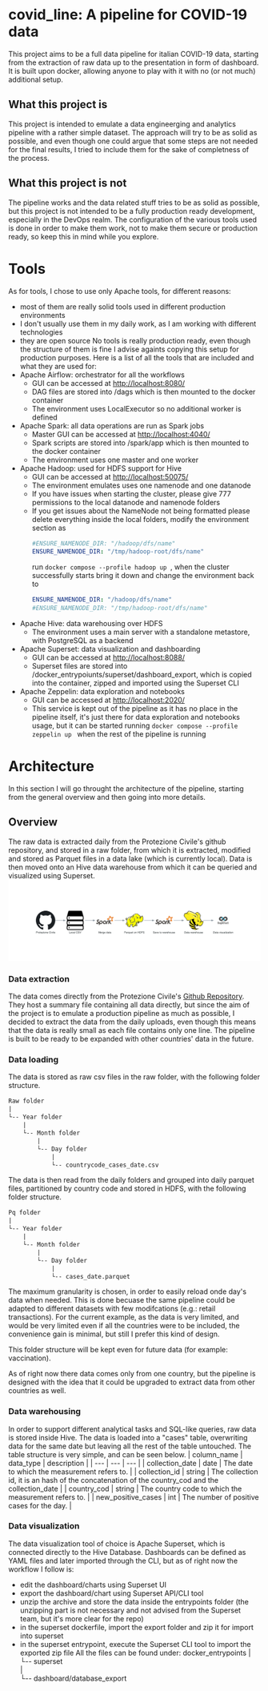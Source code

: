 # covid_line: A pipeline for COVID-19 data
This project aims to be a full data pipeline for italian COVID-19 data, starting from the extraction of raw data up to the presentation in form of dashboard. It is built upon docker, allowing anyone to play with it with no (or not much) additional setup.

## What this project is
This project is intended to emulate a data engineerging and analytics pipeline with a rather simple dataset. The approach will try to be as solid as possible, and even though one could argue that some steps are not needed for the final results, I tried to include them for the sake of completness of the process.

## What this project is not
The pipeline works and the data related stuff tries to be as solid as possible, but this project is not intended to be a fully production ready development, especially in the DevOps realm. The configuration of the various tools used is done in order to make them work, not to make them secure or production ready, so keep this in mind while you explore.

# Tools
As for tools, I chose to use only Apache tools, for different reasons:
- most of them are really solid tools used in different production environments
- I don't usually use them in my daily work, as I am working with different technologies
- they are open source
No tools is really production ready, even though the structure of them is fine I advise againts copying this setup for production purposes. Here is a list of all the tools that are included and what they are used for:
- Apache Airflow: orchestrator for all the workflows
    - GUI can be accessed at [http://localhost:8080/](http://localhost:8080/)
    - DAG files are stored into /dags which is then mounted to the docker container
    - The environment uses LocalExecutor so no additional worker is defined
- Apache Spark: all data operations are run as Spark jobs
    - Master GUI can be accessed at [http://localhost:4040/](http://localhost:4040/)
    - Spark scripts are stored into /spark/app which is then mounted to the docker container
    - The environment uses one master and one worker
- Apache Hadoop: used for HDFS support for Hive
    - GUI can be accessed at [http://localhost:50075/](http://localhost:50075/)
    - The environment emulates uses one namenode and one datanode
    - If you have issues when starting the cluster, please give 777 permissions to the local datanode and namenode folders
    - If you get issues about the NameNode not being formatted please delete everything inside the local folders, modify the environment section as 
        ```yml
        #ENSURE_NAMENODE_DIR: "/hadoop/dfs/name"
        ENSURE_NAMENODE_DIR: "/tmp/hadoop-root/dfs/name"
        ```
        run ```docker compose --profile hadoop up ```, when the cluster successfully starts bring it down and change the environment back to
        ```yml
        ENSURE_NAMENODE_DIR: "/hadoop/dfs/name"
        #ENSURE_NAMENODE_DIR: "/tmp/hadoop-root/dfs/name"
        ```
- Apache Hive: data warehousing over HDFS
    - The environment uses a main server with a standalone metastore, with PostgreSQL as a backend
- Apache Superset: data visualization and dashboarding
    - GUI can be accessed at [http://localhost:8088/](http://localhost:8088/)
    - Superset files are stored into /docker_entrypoiunts/superset/dashboard_export, which is copied into the container, zipped and imported using the Superset CLI
- Apache Zeppelin: data exploration and notebooks
    - GUI can be accessed at [http://localhost:2020/](http://localhost:2020/)
    - This service is kept out of the pipeline as it has no place in the pipeline itself, it's just there for data exploration and notebooks usage, but it can be started running ```docker compose --profile zeppelin up ``` when the rest of the pipeline is running

# Architecture
In this section I will go throught the architecture of the pipeline, starting from the general overview and then going into more details.
## Overview
The raw data is extracted daily from the Protezione Civile's github repository, and stored in a raw folder, from which it is extracted, modified and stored as Parquet files in a data lake (which is currently local).
Data is then moved onto an Hive data warehouse from which it can be queried and visualized using Superset.
![Pipeline representation.](/utils/pipeline.png)

### Data extraction
The data comes directly from the Protezione Civile's [Github Repository](https://github.com/pcm-dpc/COVID-19). They host a summary file containing all data directly, but since the aim of the project is to emulate a production pipeline as much as possible, I decided to extract the data from the daily uploads, even though this means that the data is really small as each file contains only one line.
The pipeline is built to be ready to be expanded with other countries' data in the future.

### Data loading
The data is stored as raw csv files in the raw folder, with the following folder structure.
```
Raw folder
|    
└-- Year folder  
    |    
    └-- Month folder
        |    
        └-- Day folder
            |
            └-- countrycode_cases_date.csv  
```
The data is then read from the daily folders and grouped into daily parquet files, partitioned by country code and stored in HDFS, with the following folder structure.
```
Pq folder
|    
└-- Year folder  
    |    
    └-- Month folder
        |    
        └-- Day folder
            |    
            └-- cases_date.parquet
```

The maximum granularity is chosen, in order to easily reload onde day's data when needed. This is done becuase the same pipeline could be adapted to different datasets with few modifcations (e.g.: retail transactions). For the current example, as the data is very limited, and would be very limited even if all the countries were to be included, the convenience gain is minimal, but still I prefer this kind of design.

This folder structure will be kept even for future data (for example: vaccination).

As of right now there data comes only from one country, but the pipeline is designed with the idea that it could be upgraded to extract data from other countries as well.

### Data warehousing
In order to support different analytical tasks and SQL-like queries, raw data is stored inside Hive.
The data is loaded into a "cases" table, overwriting data for the same date but leaving all the rest of the table untouched.
The table structure is very simple, and can be seen below.
| column_name | data_type | description |
| --- | --- | --- |
| collection_date | date | The date to which the measurement refers to. |
| collection_id | string | The collection id, it is an hash of the concatenation of the country_cod and the collection_date |
| country_cod | string | The country code to which the measurement refers to. |
| new_positive_cases | int | The number of positive cases for the day. |

### Data visualization
The data visualization tool of choice is Apache Superset, which is connected directly to the Hive Database.
Dashboards can be defined as YAML files and later imported through the CLI, but as of right now the workflow I follow is:
- edit the dashboard/charts using Superset UI
- export the dashboard/chart using Superset API/CLI tool
- unzip the archive and store the data inside the entrypoints folder (the unzipping part is not necessary and not advised from the Superset team, but it's more clear for the repo)
- in the superset dockerfile, import the export folder and zip it for import into superset
- in the superset entrypoint, execute the Superset CLI tool to import the exported zip file
All the files can be found under:
docker_entrypoints
|    
└-- superset  
    |    
    └-- dashboard/database_export
